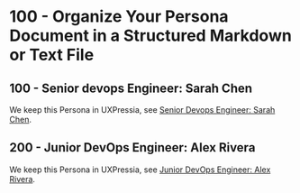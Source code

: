 # 100 - Organize Your Persona Document in a Structured Markdown or Text File

## 100 - Senior devops Engineer: Sarah Chen

We keep this Persona in UXPressia, see [Senior Devops Engineer: Sarah Chen](https://uxpressia.com/w/WhFzF/p/kXmv3).

## 200 - Junior DevOps Engineer: Alex Rivera

We keep this Persona in UXPressia, see [Junior DevOps Engineer: Alex Rivera](https://uxpressia.com/w/WhFzF/p/WYIlx).